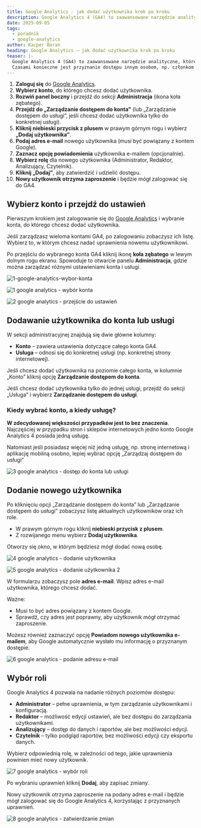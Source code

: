 ```yaml
---
title: Google Analytics - jak dodać użytkownika krok po kroku
description: Google Analytics 4 (GA4) to zaawansowane narzędzie analityczne, które pozwala monitorować ruch i zachowanie użytkowników na stronie internetowej lub w
date: 2025-09-05
tags:
  - poradnik
  - google-analytics
author: Kacper Baran
heading: Google Analytics – jak dodać użytkownika krok po kroku
teaser: |-
  Google Analytics 4 (GA4) to zaawansowane narzędzie analityczne, które pozwala monitorować ruch i zachowanie użytkowników na stronie internetowej lub w aplikacji.
  Czasami konieczne jest przyznanie dostępu innym osobom, np. członkom zespołu, agencji marketingowej lub analitykom.
---
```

1. **Zaloguj się** do [Google Analytics](https://analytics.google.com/).
2. **Wybierz konto**, do którego chcesz dodać użytkownika.
3. **Rozwiń panel boczny** i przejdź do sekcji **Administracja** (ikona koła zębatego).
4. **Przejdź do „Zarządzanie dostępem do konta”** (lub „Zarządzanie dostępem do usługi”, jeśli chcesz dodać użytkownika tylko do konkretnej usługi).
5. **Kliknij niebieski przycisk z plusem** w prawym górnym rogu i wybierz **„Dodaj użytkownika”**.
6. **Podaj adres e-mail** nowego użytkownika (musi być powiązany z kontem Google).
7. **Zaznacz opcję powiadomienia** użytkownika e-mailem (opcjonalnie).
8. **Wybierz rolę** dla nowego użytkownika (Administrator, Redaktor, Analizujący, Czytelnik).
9. **Kliknij „Dodaj”**, aby zatwierdzić i udzielić dostępu.
10. **Nowy użytkownik otrzyma zaproszenie** i będzie mógł zalogować się do GA4.

## Wybierz konto i przejdź do ustawień

Pierwszym krokiem jest zalogowanie się do [Google Analytics](https://analytics.google.com/) i wybranie konta, do którego chcesz dodać użytkownika.

Jeśli zarządzasz wieloma kontami GA4, po zalogowaniu zobaczysz ich listę. Wybierz to, w którym chcesz nadać uprawnienia nowemu użytkownikowi.

Po przejściu do wybranego konta GA4 kliknij ikonę **koła zębatego** w lewym dolnym rogu ekranu. Spowoduje to otwarcie panelu **Administracja**, gdzie można zarządzać różnymi ustawieniami konta i usługi.

![1-google-analytics-wybor-konta](/img/blog/ga4-dodawanie-uzytkownika/1-google-analytics-wybor-konta.avif)

![1 google analytics - wybór konta](https://cdn.beerank.pl/blog/google-analytics-dodawanie-uzytkownika/1-google-analytics-wybor-konta.avif)

![2 google analytics - przejście do ustawień](https://cdn.beerank.pl/blog/google-analytics-dodawanie-uzytkownika/2-google-analytics-przejscie-do-ustawien.avif)

## Dodawanie użytkownika do konta lub usługi

W sekcji administracyjnej znajdują się dwie główne kolumny:

- **Konto** – zawiera ustawienia dotyczące całego konta GA4.
- **Usługa** – odnosi się do konkretnej usługi (np. konkretnej strony internetowej).

Jeśli chcesz dodać użytkownika na poziomie całego konta, w kolumnie „Konto” kliknij opcję **Zarządzanie dostępem do konta**.

Jeśli chcesz dodać użytkownika tylko do jednej usługi, przejdź do sekcji „Usługa” i wybierz **Zarządzanie dostępem do usługi**.

### Kiedy wybrać konto, a kiedy usługę?

**W zdecydowanej większości przypadków jest to bez znaczenia**. Najczęściej w przypadku stron i sklepów internetowych jedno konto Google Analytics 4 posiada jedną usługę.

Natomiast jeśli posiadasz więcej niż jedną usługę, np. stronę internetową i aplikację mobilną osobno, lepiej wybrać opcję „Zarządzaj dostępem do usługi”  

![3 google analytics - dostęp do konta lub usługi](https://cdn.beerank.pl/blog/google-analytics-dodawanie-uzytkownika/3-google-analytics-dostep-do-konta-lub-uslugi.avif)

## Dodanie nowego użytkownika

Po kliknięciu opcji „Zarządzanie dostępem do konta” lub „Zarządzanie dostępem do usługi” zobaczysz listę aktualnych użytkowników oraz ich role.

- W prawym górnym rogu kliknij **niebieski przycisk z plusem**.
- Z rozwijanego menu wybierz **Dodaj użytkownika**.

Otworzy się okno, w którym będziesz mógł dodać nową osobę.

![4 google analytics - dodanie użytkownika](https://cdn.beerank.pl/blog/google-analytics-dodawanie-uzytkownika/4-google-analytics-dodanie-uzytkownika.avif)

![5 google analytics - dodanie użytkownika 2](https://cdn.beerank.pl/blog/google-analytics-dodawanie-uzytkownika/5-google-analytics-dodanie-uzytkownika-2.avif)

W formularzu zobaczysz pole **adres e-mail**. Wpisz adres e-mail użytkownika, którego chcesz dodać.

Ważne:

- Musi to być adres powiązany z kontem Google.
- Sprawdź, czy adres jest poprawny, aby użytkownik mógł otrzymać zaproszenie.

Możesz również zaznaczyć opcję **Powiadom nowego użytkownika e-mailem**, aby Google automatycznie wysłało mu informację o przyznanym dostępie.

![6 google analytics - podanie adresu e-mail](https://cdn.beerank.pl/blog/google-analytics-dodawanie-uzytkownika/6-google-analytics-podanie-adresu-e-mail.avif)

## Wybór roli

Google Analytics 4 pozwala na nadanie różnych poziomów dostępu:

- **Administrator** – pełne uprawnienia, w tym zarządzanie użytkownikami i konfiguracją.
- **Redaktor** – możliwość edycji ustawień, ale bez dostępu do zarządzania użytkownikami.
- **Analizujący** – dostęp do danych i raportów, ale bez możliwości edycji.
- **Czytelnik** – tylko podgląd raportów, bez możliwości edycji czy eksportu danych.

Wybierz odpowiednią rolę, w zależności od tego, jakie uprawnienia powinien mieć nowy użytkownik.

![7 google analytics - wybór roli](https://cdn.beerank.pl/blog/google-analytics-dodawanie-uzytkownika/7-google-analytics-wybor-roli.avif)

Po wybraniu uprawnień kliknij **Dodaj**, aby zapisać zmiany.

Nowy użytkownik otrzyma zaproszenie na podany adres e-mail i będzie mógł zalogować się do Google Analytics 4, korzystając z przyznanych uprawnień.

![8 google analytics - zatwierdzanie zmian](https://cdn.beerank.pl/blog/google-analytics-dodawanie-uzytkownika/8-google-analytics-zatwierdzanie-zmian.avif)